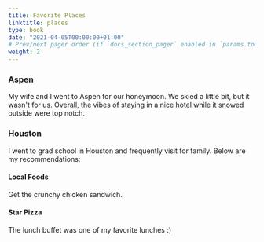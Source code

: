 ```yaml
---
title: Favorite Places
linktitle: places
type: book
date: "2021-04-05T00:00:00+01:00"
# Prev/next pager order (if `docs_section_pager` enabled in `params.toml`)
weight: 2
---
```


### Aspen
My wife and I went to Aspen for our honeymoon. We skied a little bit, but it wasn't for us. Overall, the vibes of staying in a nice hotel while it snowed outside were top notch. 

### Houston 
I went to grad school in Houston and frequently visit for family. Below are my recommendations:
#### Local Foods
Get the crunchy chicken sandwich. 
#### Star Pizza
The lunch buffet was one of my favorite lunches :) 
